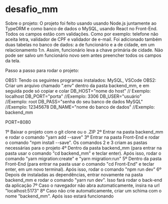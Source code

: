 # desafio_mm

Sobre o projeto: 
O projeto foi feito usando usando Node.js juntamente ao TypeORM e como banco de dados o MySQL, usando React no Front-End.
Todos os campos estão com validações. Como por exemplo: telefone não aceita letra, validador de CPF e validador de e-mail.
Foi adicionado também duas tabelas no banco de dados: a de funcionário e a de cidade, em um relacionamento 1:n. Assim, funcionário leva a chave primária de cidade.
Não pode ser salvo um funcionário novo sem antes preencher todos os campos da tela.

Passo a passo para rodar o projeto:

OBS1: Tendo os seguintes programas instalados: MySQL, VSCode
OBS2: Criar um arquivo chamado ".env" dentro da pasta backend_mm, e em seguida pode só copiar e colar
DB_HOST="nome do host" // Exemplo: localhost
DB_PORT="porta" //Exemplo: 3306
DB_USER="usuário" //Exemplo: root
DB_PASS="senha do seu banco de dados MySQL" //Exemplo: 12345678
DB_NAME="nome do banco de dados" //Exemplo: backend_mm

PORT=8080

1º Baixar o projeto com o git clone ou o .ZIP
2º Entrar na pasta backend_mm e rodar o comando "yarn add --save"
3º Entrar na pasta Front-End e rodar o comando "npm install --save". Os comandos 2 e 3 criam as pastas necessárias para o projeto
4º Dentro da pasta backend_mm (para entrar na pasta usar o comando "cd backend_mm" e teclar enter). Após isso, rodar o comando "yarn migration:create" e "yarn migration:run"
5º Dentro da pasta Front-End (para entrar na pasta usar o comando "cd Front-End" e teclar enter, em um novo terminal). Após isso, rodar o comando "npm run dev" 
6º Depois de instaladas as dependências, entrar novamente na pasta backend_mm e rodar o comando "yarn run dev". Isso fará rodar o back-end da aplicação
7º Caso o navegador não abra automaticamente, insira na url "localhost:5173" 
8º Caso não crie automaticamente, criar um schima com o nome "backend_mm". Após isso estará funcionando
